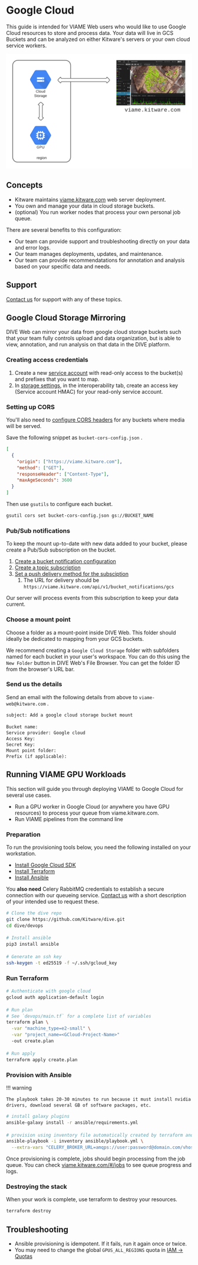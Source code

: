# Google Cloud

This guide is intended for VIAME Web users who would like to use Google Cloud resources to store and process data.  Your data will live in GCS Buckets and can be analyzed on either Kitware's servers or your own cloud service workers.

![Google Cloud Diagram](images/Diagrams/Google-Cloud.png)

## Concepts

* Kitware maintains [viame.kitware.com](https://viame.kitware.com) web server deployment.
* You own and manage your data in cloud storage buckets.
* (optional) You run worker nodes that process your own personal job queue.

There are several benefits to this configuration:

* Our team can provide support and troubleshooting directly on your data and error logs.
* Our team manages deployments, updates, and maintenance.
* Our team can provide recommendatations for annotation and analysis based on your specific data and needs.

## Support

[Contact us](https://kitware.github.io/dive/#get-help) for support with any of these topics.

## Google Cloud Storage Mirroring

DIVE Web can mirror your data from google cloud storage buckets such that your team fully controls upload and data organization, but is able to view, annotation, and run analysis on that data in the DIVE platform.

### Creating access credentials

1. Create a new [service account](https://cloud.google.com/iam/docs/creating-managing-service-accounts) with read-only access to the bucket(s) and prefixes that you want to map.
1. In [storage settings](https://console.cloud.google.com/storage/settings), in the interoperability tab, create an access key (Service account HMAC) for your read-only service account.

### Setting up CORS

You'll also need to [configure CORS headers](https://cloud.google.com/storage/docs/configuring-cors) for any buckets where media will be served.

Save the following snippet as `bucket-cors-config.json` .

``` json
[
  {
    "origin": ["https://viame.kitware.com"],
    "method": ["GET"],
    "responseHeader": ["Content-Type"],
    "maxAgeSeconds": 3600
  }
]
```

Then use `gsutils` to configure each bucket.

``` bash
gsutil cors set bucket-cors-config.json gs://BUCKET_NAME
```

### Pub/Sub notifications

To keep the mount up-to-date with new data added to your bucket, please create a Pub/Sub subscription on the bucket.

1. [Create a bucket notification configuration](https://cloud.google.com/storage/docs/reporting-changes#enabling)
1. [Create a topic subscription](https://cloud.google.com/pubsub/docs/admin#pubsub_create_pull_subscription-console)
1. [Set a push delivery method for the subsciption](https://cloud.google.com/pubsub/docs/admin#pubsub_create_pull_subscription-console)
    1. The URL for delivery should be `https://viame.kitware.com/api/v1/bucket_notifications/gcs`

Our server will process events from this subscription to keep your data current.

### Choose a mount point

Choose a folder as a mount-point inside DIVE Web.  This folder should ideally be dedicated to mapping from your GCS buckets.

We recommend creating a `Google Cloud Storage` folder with subfolders named for each bucket in your user's workspace.  You can do this using the `New Folder` button in DIVE Web's File Browser.  You can get the folder ID from the browser's URL bar.

### Send us the details

Send an email with the following details from above to `viame-web@kitware.com` .

``` text
subject: Add a google cloud storage bucket mount

Bucket name:
Service provider: Google cloud
Access Key: 
Secret Key:
Mount point folder:
Prefix (if applicable):
```

## Running VIAME GPU Workloads

This section will guide you through deploying VIAME to Google Cloud for several use cases.

* Run a GPU worker in Google Cloud (or anywhere you have GPU resources) to process your queue from viame.kitware.com.
* Run VIAME pipelines from the command line

### Preparation

To run the provisioning tools below, you need the following installed on your workstation.

* [Install Google Cloud SDK](https://cloud.google.com/sdk/docs/install)
* [Install Terraform](https://learn.hashicorp.com/tutorials/terraform/install-cli)
* [Install Ansible](https://docs.ansible.com/ansible/latest/installation_guide/intro_installation.html)

You **also need** Celery RabbitMQ credentials to establish a secure connection with our queueing service.  [Contact us](https://kitware.github.io/dive/#get-help) with a short description of your intended use to request these.

``` bash
# Clone the dive repo
git clone https://github.com/Kitware/dive.git
cd dive/devops

# Install ansible
pip3 install ansible

# Generate an ssh key
ssh-keygen -t ed25519 -f ~/.ssh/gcloud_key
```

### Run Terraform

``` bash
# Authenticate with google cloud
gcloud auth application-default login

# Run plan
# See `devops/main.tf` for a complete list of variables
terraform plan \
  -var "machine_type=e2-small" \
  -var "project_name=<GCloud-Project-Name>"
  -out create.plan

# Run apply
terraform apply create.plan
```

### Provision with Ansible

!!! warning

    The playbook takes 20-30 minutes to run because it must install nvidia drivers, download several GB of software packages, etc.

``` bash
# install galaxy plugins
ansible-galaxy install -r ansible/requirements.yml

# provision using inventory file automatically created by terraform and the connection string you got from us
ansible-playbook -i inventory ansible/playbook.yml \
  --extra-vars "CELERY_BROKER_URL=amqps://user:password@domain.com/vhost"
```

Once provisioning is complete, jobs should begin processing from the job queue.  You can check [viame.kitware.com/#/jobs](https://viame.kitware.com/#/jobs) to see queue progress and logs.

### Destroying the stack

When your work is complete, use terraform to destroy your resources.

``` bash
terraform destroy
```

## Troubleshooting

* Ansible provisioning is idempotent.  If it fails, run it again once or twice.
* You may need to change the global `GPUS_ALL_REGIONS` quota in [IAM -> Quotas](https://stackoverflow.com/questions/53415180/gcp-error-quota-gpus-all-regions-exceeded-limit-0-0-globally)
